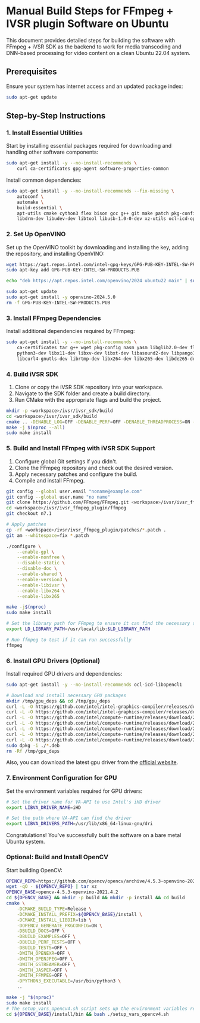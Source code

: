 # Manual Build Steps for FFmpeg + IVSR plugin Software on Ubuntu

This document provides detailed steps for building the software with FFmpeg + iVSR SDK as the backend to work for media transcoding and DNN-based processing for video content on a clean Ubuntu 22.04 system.

## Prerequisites

Ensure your system has internet access and an updated package index:

```bash
sudo apt-get update
```

## Step-by-Step Instructions

### 1. Install Essential Utilities

Start by installing essential packages required for downloading and handling other software components:

```bash
sudo apt-get install -y --no-install-recommends \
    curl ca-certificates gpg-agent software-properties-common
```
Install common dependencies:
```bash
sudo apt-get install -y --no-install-recommends --fix-missing \
    autoconf \
    automake \
    build-essential \
    apt-utils cmake cython3 flex bison gcc g++ git make patch pkg-config wget \
    libdrm-dev libudev-dev libtool libusb-1.0-0-dev xz-utils ocl-icd-opencl-dev opencl-headers
```
### 2. Set Up OpenVINO

Set up the OpenVINO toolkit by downloading and installing the key, adding the repository, and installing OpenVINO:

```bash
wget https://apt.repos.intel.com/intel-gpg-keys/GPG-PUB-KEY-INTEL-SW-PRODUCTS.PUB
sudo apt-key add GPG-PUB-KEY-INTEL-SW-PRODUCTS.PUB

echo "deb https://apt.repos.intel.com/openvino/2024 ubuntu22 main" | sudo tee /etc/apt/sources.list.d/intel-openvino-2024.list

sudo apt-get update
sudo apt-get install -y openvino-2024.5.0
rm -f GPG-PUB-KEY-INTEL-SW-PRODUCTS.PUB
```

### 3. Install FFmpeg Dependencies

Install additional dependencies required by FFmpeg:

```bash
sudo apt-get install -y --no-install-recommends \
    ca-certificates tar g++ wget pkg-config nasm yasm libglib2.0-dev flex bison gobject-introspection libgirepository1.0-dev \
    python3-dev libx11-dev libxv-dev libxt-dev libasound2-dev libpango1.0-dev libtheora-dev libvisual-0.4-dev libgl1-mesa-dev \
    libcurl4-gnutls-dev librtmp-dev libx264-dev libx265-dev libde265-dev libva-dev libtbb-dev
```

### 4. Build iVSR SDK

1. Clone or copy the iVSR SDK repository into your workspace.
2. Navigate to the SDK folder and create a build directory.
3. Run CMake with the appropriate flags and build the project.

```bash
mkdir -p <workspace>/ivsr/ivsr_sdk/build
cd <workspace>/ivsr/ivsr_sdk/build
cmake .. -DENABLE_LOG=OFF -DENABLE_PERF=OFF -DENABLE_THREADPROCESS=ON -DCMAKE_BUILD_TYPE=Release
make -j $(nproc --all)
sudo make install
```

### 5. Build and Install FFmpeg with iVSR SDK Support

1. Configure global Git settings if you didn't.
2. Clone the FFmpeg repository and check out the desired version.
3. Apply necessary patches and configure the build.
4. Compile and install FFmpeg.

```bash
git config --global user.email "noname@example.com"
git config --global user.name "no name"
git clone https://github.com/FFmpeg/FFmpeg.git <workspace>/ivsr/ivsr_ffmpeg_plugin/ffmpeg
cd <workspace>/ivsr/ivsr_ffmpeg_plugin/ffmpeg
git checkout n7.1

# Apply patches
cp -rf <workspace>/ivsr/ivsr_ffmpeg_plugin/patches/*.patch .
git am --whitespace=fix *.patch

./configure \
    --enable-gpl \
    --enable-nonfree \
    --disable-static \
    --disable-doc \
    --enable-shared \
    --enable-version3 \
    --enable-libivsr \
    --enable-libx264 \
    --enable-libx265

make -j$(nproc)
sudo make install

# Set the library path for FFmpeg to ensure it can find the necessary shared libraries
export LD_LIBRARY_PATH=/usr/local/lib:$LD_LIBRARY_PATH

# Run ffmpeg to test if it can run successfully
ffmpeg
```

### 6. Install GPU Drivers (Optional)

Install required GPU drivers and dependencies:

```bash
sudo apt-get install -y --no-install-recommends ocl-icd-libopencl1

# Download and install necessary GPU packages
mkdir /tmp/gpu_deps && cd /tmp/gpu_deps
curl -L -O https://github.com/intel/intel-graphics-compiler/releases/download/igc-1.0.17384.11/intel-igc-core_1.0.17384.11_amd64.deb
curl -L -O https://github.com/intel/intel-graphics-compiler/releases/download/igc-1.0.17384.11/intel-igc-opencl_1.0.17384.11_amd64.deb
curl -L -O https://github.com/intel/compute-runtime/releases/download/24.31.30508.7/intel-level-zero-gpu-dbgsym_1.3.30508.7_amd64.ddeb
curl -L -O https://github.com/intel/compute-runtime/releases/download/24.31.30508.7/intel-level-zero-gpu_1.3.30508.7_amd64.deb
curl -L -O https://github.com/intel/compute-runtime/releases/download/24.31.30508.7/intel-opencl-icd-dbgsym_24.31.30508.7_amd64.ddeb
curl -L -O https://github.com/intel/compute-runtime/releases/download/24.31.30508.7/intel-opencl-icd_24.31.30508.7_amd64.deb
curl -L -O https://github.com/intel/compute-runtime/releases/download/24.31.30508.7/libigdgmm12_22.4.1_amd64.deb
sudo dpkg -i ./*.deb
rm -Rf /tmp/gpu_deps
```
Also, you can download the latest gpu driver from the [official website](https://github.com/intel/compute-runtime/releases).

### 7. Environment Configuration for GPU

Set the environment variables required for GPU drivers:

```bash
# Set the driver name for VA-API to use Intel's iHD driver
export LIBVA_DRIVER_NAME=iHD

# Set the path where VA-API can find the driver
export LIBVA_DRIVERS_PATH=/usr/lib/x86_64-linux-gnu/dri
```

Congratulations! You've successfully built the software on a bare metal Ubuntu system.

### Optional: Build and Install OpenCV

Start building OpenCV:

```bash
OPENCV_REPO=https://github.com/opencv/opencv/archive/4.5.3-openvino-2021.4.2.tar.gz
wget -qO - ${OPENCV_REPO} | tar xz
OPENCV_BASE=opencv-4.5.3-openvino-2021.4.2
cd ${OPENCV_BASE} && mkdir -p build && mkdir -p install && cd build
cmake \
    -DCMAKE_BUILD_TYPE=Release \
    -DCMAKE_INSTALL_PREFIX=${OPENCV_BASE}/install \
    -DCMAKE_INSTALL_LIBDIR=lib \
    -DOPENCV_GENERATE_PKGCONFIG=ON \
    -DBUILD_DOCS=OFF \
    -DBUILD_EXAMPLES=OFF \
    -DBUILD_PERF_TESTS=OFF \
    -DBUILD_TESTS=OFF \
    -DWITH_OPENEXR=OFF \
    -DWITH_OPENJPEG=OFF \
    -DWITH_GSTREAMER=OFF \
    -DWITH_JASPER=OFF \
    -DWITH_FFMPEG=OFF \
    -DPYTHON3_EXECUTABLE=/usr/bin/python3 \
    ..

make -j "$(nproc)"
sudo make install
# The setup_vars_opencv4.sh script sets up the environment variables required for OpenCV.
cd ${OPENCV_BASE}/install/bin && bash ./setup_vars_opencv4.sh
```
